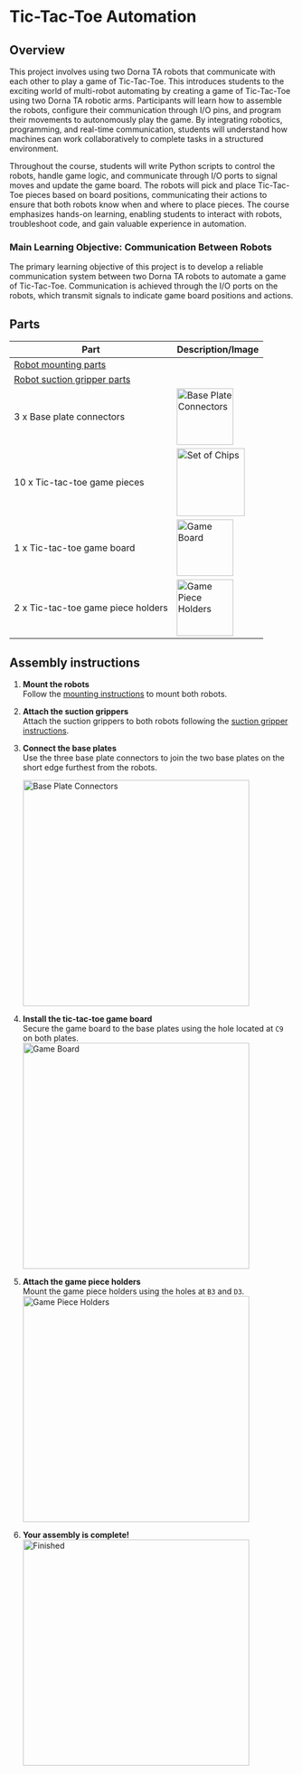# **Tic-Tac-Toe Automation**

## **Overview**
This project involves using two Dorna TA robots that communicate with each other to play a game of Tic-Tac-Toe. This introduces students to the exciting world of multi-robot automating by creating a game of Tic-Tac-Toe using two Dorna TA robotic arms. Participants will learn how to assemble the robots, configure their communication through I/O pins, and program their movements to autonomously play the game. By integrating robotics, programming, and real-time communication, students will understand how machines can work collaboratively to complete tasks in a structured environment.

Throughout the course, students will write Python scripts to control the robots, handle game logic, and communicate through I/O ports to signal moves and update the game board. The robots will pick and place Tic-Tac-Toe pieces based on board positions, communicating their actions to ensure that both robots know when and where to place pieces. The course emphasizes hands-on learning, enabling students to interact with robots, troubleshoot code, and gain valuable experience in automation.

### **Main Learning Objective: Communication Between Robots**
The primary learning objective of this project is to develop a reliable communication system between two Dorna TA robots to automate a game of Tic-Tac-Toe. Communication is achieved through the I/O ports on the robots, which transmit signals to indicate game board positions and actions.

## **Parts**
| **Part** | **Description/Image** |
|---|---|
| [Robot mounting parts](https://github.com/dorna-robotics/education/tree/main/mount_robot#parts) |   |
| [Robot suction gripper parts](https://github.com/dorna-robotics/education/blob/main/attach_suction_gripper/README.md#parts) |   |
| 3 x Base plate connectors | <img src="https://i.imgur.com/ApHx3pN.png" alt="Base Plate Connectors" width="100"/> |
| 10 x Tic-tac-toe game pieces | <img src="https://i.imgur.com/eWH0BdG.png" alt="Set of Chips" width="120"/> |
| 1 x Tic-tac-toe game board | <img src="https://i.imgur.com/ZgE4bXc.png" alt="Game Board" width="100"/> |
| 2 x Tic-tac-toe game piece holders | <img src="https://i.imgur.com/Zz2rPqp.png" alt="Game Piece Holders" width="100"/> |

## **Assembly instructions**

1. **Mount the robots**  
   Follow the [mounting instructions](https://github.com/dorna-robotics/education/tree/main/mount_robot#assembly) to mount both robots.

2. **Attach the suction grippers**  
   Attach the suction grippers to both robots following the [suction gripper instructions](https://github.com/dorna-robotics/education/blob/main/attach_suction_gripper/README.md#assembly).

3. **Connect the base plates**  
   Use the three base plate connectors to join the two base plates on the short edge furthest from the robots. 

   <img src="Dorna_Image" alt="Base Plate Connectors" width="400"/>

5. **Install the tic-tac-toe game board**  
   Secure the game board to the base plates using the hole located at ``C9`` on both plates.  
   <img src="Dorna_Image" alt="Game Board" width="400"/>

6. **Attach the game piece holders**  
   Mount the game piece holders using the holes at ``B3`` and ``D3``.  
   <img src="Dorna_Image" alt="Game Piece Holders" width="400"/>

7. **Your assembly is complete!**  
   <img src="" alt="Finished" width="400"/>
